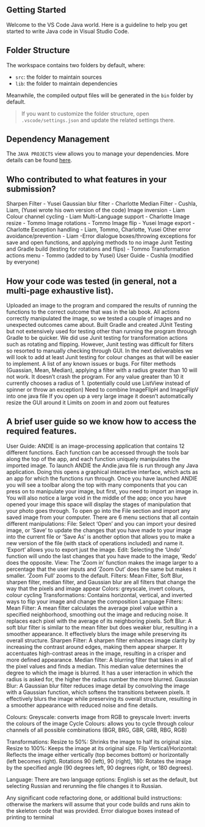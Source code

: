 ## Getting Started

Welcome to the VS Code Java world. Here is a guideline to help you get started to write Java code in Visual Studio Code.

## Folder Structure

The workspace contains two folders by default, where:

- `src`: the folder to maintain sources
- `lib`: the folder to maintain dependencies

Meanwhile, the compiled output files will be generated in the `bin` folder by default.

> If you want to customize the folder structure, open `.vscode/settings.json` and update the related settings there.

## Dependency Management

The `JAVA PROJECTS` view allows you to manage your dependencies. More details can be found [here](https://github.com/microsoft/vscode-java-dependency#manage-dependencies).

## Who contributed to what features in your submission?
Sharpen Filter - Yusei
Gaussian blur filter - Charlotte
Median Filter - Cushla, Liam, (Yusei wrote his own version of the code)
Image inversion - Liam
Colour channel cycling - Liam
Multi-Language support - Charlotte
Image resize - Tommo
Image rotations - Tommo
Image flip - Yusei
Image export - Charlotte
Exception handling - Liam, Tommo, Charlotte, Yusei
Other error avoidance/prevention - Liam
    -Error dialogue boxes/throwing exceptions for save and open functions, and applying methods to no image
Junit Testing and Gradle build (testing for rotations and flips) - Tommo
Transformation actions menu - Tommo (added to by Yusei)
User Guide - Cushla (modified by everyone)




## How your code was tested (in general, not a multi-page exhaustive list).
Uploaded an image to the program and compared the results of running the functions to the correct outcome that was in the lab book. All actions correctly manipulated the image, so we tested a couple of images and no unexpected outcomes came about. 
Built Gradle and created JUnit Testing but not extensively used for testing other than running the program through Gradle to be quicker.
We did use Junit testing for transformation actions such as rotating and flipping. However, Junit testing was difficult for filters so resorted to manually checking through GUI. In the next deliverables we will look to add at least Junit testing for colour changes as that will be easier to implement.
A list of any known issues or bugs.
For filter methods (Guassian, Mean, Median), applying a filter with a radius greater than 10 will not work. It doesn’t crash the program. For any value greater than 10 it currently chooses a radius of 1. (potentially could use ListView instead of spinner or throw an exception)
Need to combine ImageFlipH and ImageFlipV into one java file
If you open up a very large image it doesn’t automatically resize the GUI around it
Limits on zoom in and zoom out features


## A brief user guide so we know how to access the required features.

User Guide:
ANDIE is an image-processing application that contains 12 different functions. Each function can be accessed through the tools bar along the top of the app, and each function uniquely manipulates the imported image. 
To launch ANDIE the Andie.java file is run through any Java application. Doing this opens a graphical interactive interface, which acts as an app for which the functions run through. 
Once you have launched ANDIE you will see a toolbar along the top with many components that you can press on to manipulate your image, but first, you need to import an image in. You will also notice a large void in the middle of the app; once you have opened your image this space will display the stages of manipulation that your photo goes through.  To open go into the File section and import any saved image from your computer. 
There are 6 menu sections that all contain different manipulations:
File: Select ‘Open’ and you can import your desired image, or ‘Save’ to update the changes that you have made to your image into the current file or ‘Save As’ is another option that allows you to make a new version of the file (with stack of operations included) and name it. ‘Export’ allows you to export just the image.
Edit: Selecting the ‘Undo’ function will undo the last changes that you have made to the image, ‘Redo’ does the opposite.
View: The ‘Zoom in’ function makes the image larger to a percentage that the user inputs and ‘Zoom Out’ does the same but makes it smaller. ‘Zoom Full’ zooms to the default. 
Filters: Mean Filter, Soft Blur, sharpen filter, median filter, and Gaussian blur are all filters that change the way that the pixels and image appear 
Colors: greyscale, invert colours, colour cycling
Transformations: Contains horizontal, vertical, and inverted ways to flip your image and change the composition
Language 
Filters:  
Mean Filter: A mean filter calculates the average pixel value within a specified neighborhood, smoothing out the image and reducing noise. It replaces each pixel with the average of its neighboring pixels.
Soft Blur: A soft blur filter is similar to the mean filter but does weaker blur, resulting in a smoother appearance. It effectively blurs the image while preserving its overall structure.
Sharpen Filter: A sharpen filter enhances image clarity by increasing the contrast around edges, making them appear sharper. It accentuates high-contrast areas in the image, resulting in a crisper and more defined appearance.
Median filter: A blurring filter that takes in all of the pixel values and finds a median. This median value determines the degree to which the image is blurred. It has a user interaction in which the radius is asked for, the higher the radius number the more blurred. 
Gaussian Blur: A Gaussian blur filter reduces image detail by convolving the image with a Gaussian function, which softens the transitions between pixels. It effectively blurs the image while preserving its overall structure, resulting in a smoother appearance with reduced noise and fine details.


Colours:
Greyscale: converts image from RGB to greyscale
Invert: inverts the colours of the image
Cycle Colours: allows you to cycle through colour channels of all possible combinations (BGR, BRG, GBR, GRB, RBG, RGB)


Transformations: 
Resize to 50%: Shrinks the image to half its original size. 
Resize to 100%: Keeps the image at its original size. 
Flip Vertical/Horizontal: Reflects the image either vertically (top becomes bottom) or horizontally (left becomes right).
 Rotations 90 (left), 90 (right), 180: Rotates the image by the specified angle (90 degrees left, 90 degrees right, or 180 degrees).


Language: 
	There are two language options: English is set as the default, but selecting Russian and rerunning the file changes it to Russian.


Any significant code refactoring done, or additional build instructions: otherwise the markers will assume that your code builds and runs akin to the skeleton code that was provided.
Error dialogue boxes instead of printing to terminal




